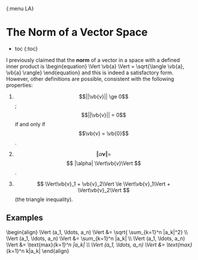 {:menu LA}

# The Norm of a Vector Space

* toc
{:toc}

I previously claimed that the **norm** of a vector in a space with a defined inner product is
\begin{equation}
  \Vert \vb{a} \Vert = \sqrt{\langle \vb{a}, \vb{a} \rangle}
\end{equation}
and this is indeed a satisfactory form. However, other definitions are possible, consistent with the following properties:

1. $$||\vb{v}|| \ge 0$$ ; $$||\vb{v}|| = 0$$
   if and only if $$\vb{v} = \vb{0}$$.

2. $$ \Vert\alpha \mathbf{v}\Vert = $$
   $$ |\alpha| \Vert\vb{v}\Vert $$.

3. $$ \Vert\vb{v}_1 + \vb{v}_2\Vert \le \Vert\vb{v}_1\Vert + \Vert\vb{v}_2\Vert $$ (the triangle inequality).

## Examples

\begin{align}
    \Vert (a_1, \ldots, a_n) \Vert &= \sqrt{ \sum_{k=1}^n |a_k|^2} \\\ 
    \Vert (a_1, \ldots, a_n) \Vert &= \sum_{k=1}^n |a_k|  \\\ 
    \Vert (a_1, \ldots, a_n) \Vert &= \text{max}_{k=1}^n |a_k|  \\\ 
    \Vert (a_1, \ldots, a_n) \Vert &= \text{max}_{k=1}^n k|a_k|
\end{align}